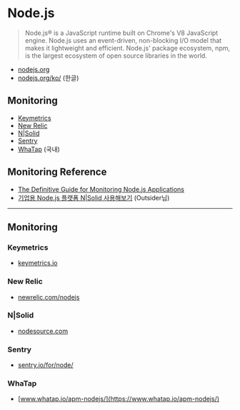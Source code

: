 # Node.js
> Node.js® is a JavaScript runtime built on Chrome's V8 JavaScript engine. Node.js uses an event-driven, non-blocking I/O model that makes it lightweight and efficient. Node.js' package ecosystem, npm, is the largest ecosystem of open source libraries in the world.

* [nodejs.org](https://nodejs.org)
* [nodejs.org/ko/](https://nodejs.org/ko/) (한글)

## Monitoring
* [Keymetrics](#Keymetrics)
* [New Relic](New-Relic)
* [N|Solid](#NSolid)
* [Sentry](#Sentry)
* [WhaTap](#WhaTap) (국내)

## Monitoring Reference
* [The Definitive Guide for Monitoring Node.js Applications](https://blog.risingstack.com/monitoring-nodejs-applications-nodejs-at-scale/)
* [기업용 Node.js 플랫폼 N|Solid 사용해보기](https://blog.outsider.ne.kr/1231) (Outsider님)

---

## Monitoring

### Keymetrics

* [keymetrics.io](https://keymetrics.io)

### New Relic

* [newrelic.com/nodejs](https://newrelic.com/nodejs)

### N|Solid 

* [nodesource.com](https://nodesource.com)

### Sentry

* [sentry.io/for/node/](https://sentry.io/for/node/)

### WhaTap

* [www.whatap.io/apm-nodejs/](https://www.whatap.io/apm-nodejs/)
